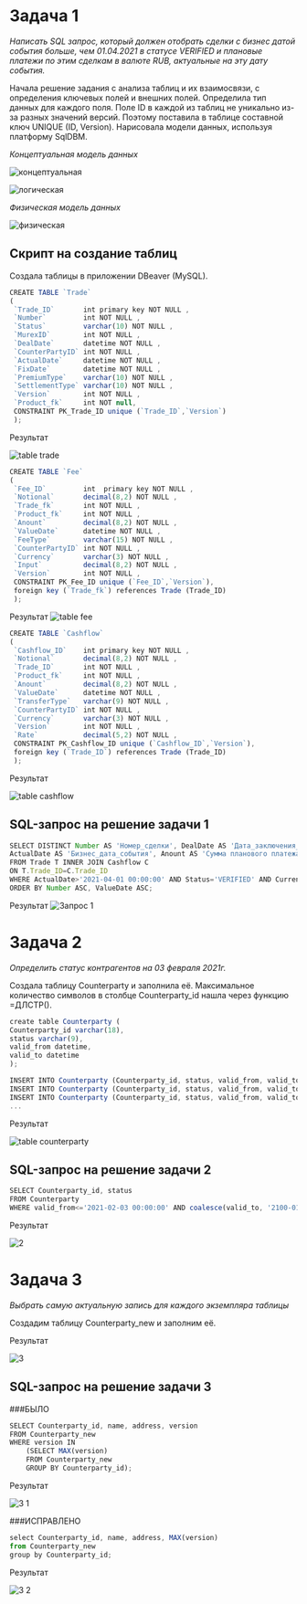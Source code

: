 # Задача 1
*Написать SQL запрос, который должен отобрать сделки с бизнес датой события больше, чем 01.04.2021 в статусе VERIFIED и плановые платежи по этим сделкам в валюте RUB, актуальные на эту дату события.*

Начала решение задания с анализа таблиц и их взаимосвязи, с определения ключевых полей и внешних полей.
Определила тип данных для каждого поля. Поле ID в каждой из таблиц не уникально из-за разных значений версий. Поэтому поставила в таблице составной ключ UNIQUE (ID, Version).
Нарисовала модели данных, используя платформу SqlDBM.

*Концептуальная модель данных*

![концептуальная](https://user-images.githubusercontent.com/108063450/192090473-df605d16-f7d4-4dbc-8a47-77fabeb761e8.png)

![логическая](https://user-images.githubusercontent.com/108063450/192090480-48f159ed-e499-4836-b47c-2e650d252976.png)

*Физическая модель данных*

![физическая](https://user-images.githubusercontent.com/108063450/192090499-e91db009-4922-48a6-9f56-4f3d19721e75.png)

## Скрипт на создание таблиц

Создала таблицы в приложении DBeaver (MySQL).

``` js
CREATE TABLE `Trade`
(
 `Trade_ID`       int primary key NOT NULL ,
 `Number`         int NOT NULL ,
 `Status`         varchar(10) NOT NULL ,
 `MurexID`        int NOT NULL ,
 `DealDate`       datetime NOT NULL ,
 `CounterPartyID` int NOT NULL ,
 `ActualDate`     datetime NOT NULL ,
 `FixDate`        datetime NOT NULL ,
 `PremiumType`    varchar(10) NOT NULL ,
 `SettlementType` varchar(10) NOT NULL ,
 `Version`        int NOT NULL ,
 `Product_fk`     int NOT null,
 CONSTRAINT PK_Trade_ID unique (`Trade_ID`,`Version`)
 );
 ```
 
 Результат
 
 ![table trade](https://user-images.githubusercontent.com/108063450/192090675-78d541c2-1a9b-44fd-b448-231d1ad8c935.png)


``` js
CREATE TABLE `Fee`
(
 `Fee_ID`         int  primary key NOT NULL ,
 `Notional`       decimal(8,2) NOT NULL ,
 `Trade_fk`       int NOT NULL ,
 `Product_fk`     int NOT NULL ,
 `Anount`         decimal(8,2) NOT NULL ,
 `ValueDate`      datetime NOT NULL ,
 `FeeType`        varchar(15) NOT NULL ,
 `CounterPartyID` int NOT NULL ,
 `Currency`       varchar(3) NOT NULL ,
 `Input`          decimal(8,2) NOT NULL ,
 `Version`        int NOT NULL ,
 CONSTRAINT PK_Fee_ID unique (`Fee_ID`,`Version`),
 foreign key (`Trade_fk`) references Trade (Trade_ID)
 );
 ```
 
Результат
 ![table fee](https://user-images.githubusercontent.com/108063450/192090691-83bce71e-65e0-4309-9034-e917e0920dab.png)


``` js
CREATE TABLE `Cashflow`
(
 `Cashflow_ID`    int primary key NOT NULL ,
 `Notional`       decimal(8,2) NOT NULL ,
 `Trade_ID`       int NOT NULL ,
 `Product_fk`     int NOT NULL ,
 `Anount`         decimal(8,2) NOT NULL ,
 `ValueDate`      datetime NOT NULL ,
 `TransferType`   varchar(9) NOT NULL ,
 `CounterPartyID` int NOT NULL ,
 `Currency`       varchar(3) NOT NULL ,
 `Version`        int NOT NULL ,
 `Rate`           decimal(5,2) NOT NULL ,
 CONSTRAINT PK_Cashflow_ID unique (`Cashflow_ID`,`Version`),
 foreign key (`Trade_ID`) references Trade (Trade_ID)
 );
 ```
 
 Результат
 
 ![table cashflow](https://user-images.githubusercontent.com/108063450/192090712-de4b33c8-cb58-49b6-8e57-7bb5b3180be3.png)


## SQL-запрос на решение задачи 1

``` js
SELECT DISTINCT Number AS 'Номер_сделки', DealDate AS 'Дата_заключения_сделки', 
ActualDate AS 'Бизнес_дата_события', Anount AS 'Сумма планового платежа', Currency AS 'Валюта_планового_платежа', ValueDate AS 'Плановая_дата_исполнения_платежа'
FROM Trade T INNER JOIN Cashflow C 
ON T.Trade_ID=C.Trade_ID
WHERE ActualDate>'2021-04-01 00:00:00' AND Status='VERIFIED' AND Currency='RUB'
ORDER BY Number ASC, ValueDate ASC;
```

Результат
![Запрос 1](https://user-images.githubusercontent.com/108063450/192090798-c8e9b6a1-69d4-4324-8e49-25496353f2ac.png)



# Задача 2

*Определить статус контрагентов на 03 февраля 2021г.*

Создала таблицу Counterparty и заполнила её. Максимальное количество символов в столбце Counterparty_id нашла через функцию =ДЛСТР().

``` js
create table Counterparty (
Counterparty_id varchar(18),
status varchar(9),
valid_from datetime,
valid_to datetime
);
``` 

``` js
INSERT INTO Counterparty (Counterparty_id, status, valid_from, valid_to) VALUES ('2356aa563bb5874cc','active','2021-02-01 00:00:00','2021-02-03 00:00:00');
INSERT INTO Counterparty (Counterparty_id, status, valid_from, valid_to) VALUES ('2356aa563bb5874cc','defaulter','2021-02-03 00:00:00','2021-02-06 00:00:00');
INSERT INTO Counterparty (Counterparty_id, status, valid_from, valid_to) VALUES ('2356aa563bb5874cc','removed','2021-02-06 00:00:00',null);
...
``` 

Результат

![table counterparty](https://user-images.githubusercontent.com/108063450/192091276-9c2d223d-98a0-4938-a337-19abea5151a4.png)

## SQL-запрос на решение задачи 2

``` js
SELECT Counterparty_id, status
FROM Counterparty
WHERE valid_from<='2021-02-03 00:00:00' AND coalesce(valid_to, '2100-01-01')>'2021-02-03 00:00:00';
```

Результат

![2](https://user-images.githubusercontent.com/108063450/192117894-20df5338-f018-48a9-b2da-e905d27068cb.png)



# Задача 3

*Выбрать самую актуальную запись для каждого экземпляра таблицы*

Создадим таблицу Counterparty_new и заполним её.

Результат

![3](https://user-images.githubusercontent.com/108063450/192118491-4a1c257f-5fb2-4139-8450-d84d0de76ee6.png)

## SQL-запрос на решение задачи 3

###БЫЛО

``` js
SELECT Counterparty_id, name, address, version
FROM Counterparty_new
WHERE version IN 
    (SELECT MAX(version)
    FROM Counterparty_new
    GROUP BY Counterparty_id);
```

Результат

![3 1](https://user-images.githubusercontent.com/108063450/192141358-eb5575c6-d895-4b88-9802-6dafd16efe82.png)

###ИСПРАВЛЕНО

``` js
select Counterparty_id, name, address, MAX(version)
from Counterparty_new
group by Counterparty_id;
```

Результат

![3 2](https://user-images.githubusercontent.com/108063450/192512661-18429544-7f43-41cd-a51f-1f1acdfcac15.png)



 
